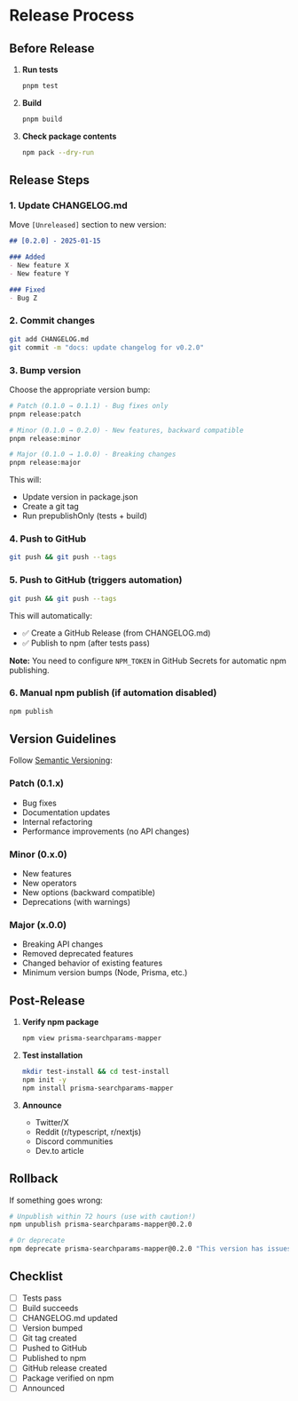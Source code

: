 # Release Process

## Before Release

1. **Run tests**
   ```bash
   pnpm test
   ```

2. **Build**
   ```bash
   pnpm build
   ```

3. **Check package contents**
   ```bash
   npm pack --dry-run
   ```

## Release Steps

### 1. Update CHANGELOG.md

Move `[Unreleased]` section to new version:

```markdown
## [0.2.0] - 2025-01-15

### Added
- New feature X
- New feature Y

### Fixed
- Bug Z
```

### 2. Commit changes

```bash
git add CHANGELOG.md
git commit -m "docs: update changelog for v0.2.0"
```

### 3. Bump version

Choose the appropriate version bump:

```bash
# Patch (0.1.0 → 0.1.1) - Bug fixes only
pnpm release:patch

# Minor (0.1.0 → 0.2.0) - New features, backward compatible
pnpm release:minor

# Major (0.1.0 → 1.0.0) - Breaking changes
pnpm release:major
```

This will:
- Update version in package.json
- Create a git tag
- Run prepublishOnly (tests + build)

### 4. Push to GitHub

```bash
git push && git push --tags
```

### 5. Push to GitHub (triggers automation)

```bash
git push && git push --tags
```

This will automatically:
- ✅ Create a GitHub Release (from CHANGELOG.md)
- ✅ Publish to npm (after tests pass)

**Note:** You need to configure `NPM_TOKEN` in GitHub Secrets for automatic npm publishing.

### 6. Manual npm publish (if automation disabled)

```bash
npm publish
```

## Version Guidelines

Follow [Semantic Versioning](https://semver.org/):

### Patch (0.1.x)
- Bug fixes
- Documentation updates
- Internal refactoring
- Performance improvements (no API changes)

### Minor (0.x.0)
- New features
- New operators
- New options (backward compatible)
- Deprecations (with warnings)

### Major (x.0.0)
- Breaking API changes
- Removed deprecated features
- Changed behavior of existing features
- Minimum version bumps (Node, Prisma, etc.)

## Post-Release

1. **Verify npm package**
   ```bash
   npm view prisma-searchparams-mapper
   ```

2. **Test installation**
   ```bash
   mkdir test-install && cd test-install
   npm init -y
   npm install prisma-searchparams-mapper
   ```

3. **Announce**
   - Twitter/X
   - Reddit (r/typescript, r/nextjs)
   - Discord communities
   - Dev.to article

## Rollback

If something goes wrong:

```bash
# Unpublish within 72 hours (use with caution!)
npm unpublish prisma-searchparams-mapper@0.2.0

# Or deprecate
npm deprecate prisma-searchparams-mapper@0.2.0 "This version has issues, use 0.2.1"
```

## Checklist

- [ ] Tests pass
- [ ] Build succeeds
- [ ] CHANGELOG.md updated
- [ ] Version bumped
- [ ] Git tag created
- [ ] Pushed to GitHub
- [ ] Published to npm
- [ ] GitHub release created
- [ ] Package verified on npm
- [ ] Announced
